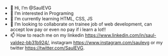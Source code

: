 - 👋 Hi, I’m @SaulEVG
- 👀 I’m interested in Programing
- 🌱 I’m currently learning HTML, CSS, JS
- 💞️ I’m looking to collaborate on trainee job of web development, can accept low pay or even no pay if i learn a lot!!
- 📫 How to reach me on my linkedin https://www.linkedin.com/in/saul-valdez-bb31b924/, instagram https://www.instagram.com/saulevg or my twitter https://twitter.com/SaulEVG.

<!---
SaulEVG/SaulEVG is a ✨ special ✨ repository because its `README.md` (this file) appears on your GitHub profile.
You can click the Preview link to take a look at your changes.
--->
